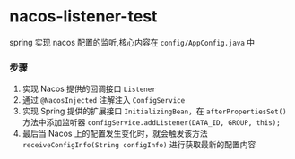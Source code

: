 # nacos-listener-test
spring 实现 nacos 配置的监听,核心内容在 `config/AppConfig.java` 中

### 步骤
1. 实现 Nacos 提供的回调接口 `Listener`
2. 通过 `@NacosInjected` 注解注入 `ConfigService`
3. 实现 Spring 提供的扩展接口 `InitializingBean`，在 `afterPropertiesSet()` 方法中添加监听器 `configService.addListener(DATA_ID, GROUP, this);`
4. 最后当 Nacos 上的配置发生变化时，就会触发该方法 `receiveConfigInfo(String configInfo)` 进行获取最新的配置内容
